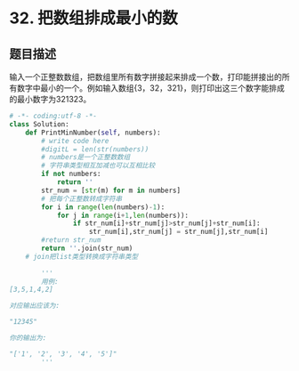 # 32. 把数组排成最小的数

题目描述
----

输入一个正整数数组，把数组里所有数字拼接起来排成一个数，打印能拼接出的所有数字中最小的一个。例如输入数组{3，32，321}，则打印出这三个数字能排成的最小数字为321323。

```python
# -*- coding:utf-8 -*-
class Solution:
    def PrintMinNumber(self, numbers):
        # write code here
        #digitL = len(str(numbers))
        # numbers是一个正整数数组
        # 字符串类型相互加减也可以互相比较
        if not numbers:
            return ''
        str_num = [str(m) for m in numbers]
        # 把每个正整数转成字符串
        for i in range(len(numbers)-1):
            for j in range(i+1,len(numbers)):
                if str_num[i]+str_num[j]>str_num[j]+str_num[i]:
                    str_num[i],str_num[j] = str_num[j],str_num[i]
        #return str_num
        return ''.join(str_num)
    # join把list类型转换成字符串类型
        
        '''
        用例:
[3,5,1,4,2]

对应输出应该为:

"12345"

你的输出为:

"['1', '2', '3', '4', '5']"
        '''
        
        
        
```

